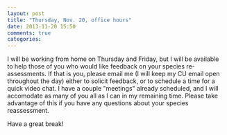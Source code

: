 ```yaml
---
layout: post
title: "Thursday, Nov. 20, office hours"
date: 2013-11-20 15:50
comments: true
categories: 
---
```


I will be working from home on Thursday and Friday, but I will be available to help those of you who would like feedback on your species re-assessments. If that is you, please email me (I will keep my CU email open throughout the day) either to solicit feedback, or to schedule a time for a quick video chat. I have a couple "meetings" already scheduled, and I will accomodate as many of you all as I can in my remaining time. Please take advantage of this if you have any questions about your species reassessment.

Have a great break!